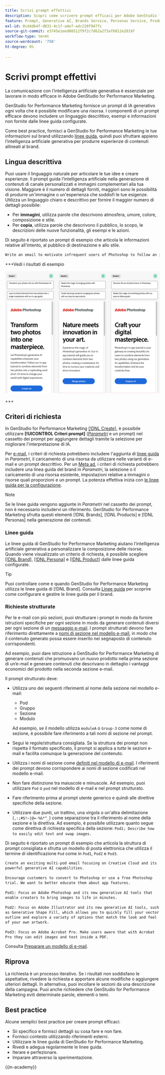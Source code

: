 ```yaml
---
title: Scrivi prompt effettivi
description: Scopri come scrivere prompt efficaci per Adobe GenStudio for Performance Marketing.
feature: Prompt, Generative AI, Brands Service, Personas Service, Products Service, Guidelines
exl-id: 0cd4db4f-d031-4c1f-a4e7-adc220f947fc
source-git-commit: e3745e1eed08512f9f2c7d62a2f3af6812e2019f
workflow-type: tm+mt
source-wordcount: '758'
ht-degree: 0%

---
```


# Scrivi prompt effettivi

La comunicazione con l’intelligenza artificiale generativa è essenziale per lavorare in modo efficace in Adobe GenStudio for Performance Marketing.

GenStudio for Performance Marketing fornisce un prompt di IA generativo ogni volta che è possibile modificare una risorsa. I componenti di un prompt efficace devono includere un linguaggio descrittivo, esempi e informazioni non fornite dalle linee guida configurate.

Come best practice, fornisci a GenStudio for Performance Marketing le tue informazioni sul brand utilizzando [linee guida](/help/user-guide/guidelines/overview.md), quindi puoi sfruttare appieno l’intelligenza artificiale generativa per produrre esperienze di contenuti allineati al brand.

## Lingua descrittiva

Puoi usare il linguaggio naturale per articolare le tue idee e creare esperienze. Il prompt guida l’intelligenza artificiale nella generazione di contenuti di canale personalizzati e immagini complementari alla tua visione. Maggiore è il numero di dettagli forniti, maggiori sono le possibilità di produrre un&#39;immagine o un&#39;esperienza che soddisfi le tue esigenze. Utilizza un linguaggio chiaro e descrittivo per fornire il maggior numero di dettagli possibile:

- Per **immagini**, utilizza parole che descrivono atmosfera, umore, colore, composizione e stile.
- Per **copia**, utilizza parole che descrivono il pubblico, lo scopo, le descrizioni delle nuove funzionalità, gli esempi e le azioni.

Di seguito è riportato un prompt di esempio che articola le informazioni relative all’intento, al pubblico di destinazione e allo stile.

```bash
Write an email to motivate infrequent users of Photoshop to follow an in-app tutorial that teaches them to combine elements of two photos into a beautiful work of art. Highlight the generative AI capabilities of Photoshop and use references to natural imagery.
```

+++Vedi i risultati di esempio

![tre e-mail generate](/help/assets/sample-email.png)

+++

## Criteri di richiesta

In GenStudio for Performance Marketing [[!DNL Create]](/help/user-guide/create/overview.md), è possibile utilizzare **[!UICONTROL Criteri prompt]** ([_Parametri_](/help/user-guide/create/overview.md#parameters) e un prompt) nel cassetto dei prompt per aggiungere dettagli tramite la selezione per migliorare l&#39;interpretazione di IA.

Per [e-mail](/help/user-guide/create/email-experiences.md), i criteri di richiesta potrebbero includere l&#39;aggiunta di [linee guida](/help/user-guide/guidelines/overview.md) in _Parametri_, il caricamento di una risorsa da utilizzare nelle varianti di e-mail e un prompt descrittivo. Per un [Meta ad](/help/user-guide/create/create-meta-ad.md), i criteri di richiesta potrebbero includere una linea guida del brand in _Parametri_, la selezione o il caricamento di una risorsa esistente, impostazioni relative a immagini o risorse quali proporzioni e un prompt. La potenza effettiva inizia con [le linee guida per la configurazione](/help/user-guide/guidelines/add-guidelines.md).

>[!NOTE]
>
>Se le linee guida vengono aggiunte in _Parametri_ nel cassetto dei prompt, non è necessario includervi un riferimento. GenStudio for Performance Marketing sfrutta questi elementi [!DNL Brands], [!DNL Products] e [!DNL Personas] nella generazione dei contenuti.

### Linee guida

Le linee guida di GenStudio for Performance Marketing aiutano l’intelligenza artificiale generativa a personalizzare la composizione delle risorse. Quando viene visualizzato un criterio di richiesta, è possibile scegliere [[!DNL Brand]](/help/user-guide/guidelines/brands.md), [[!DNL Persona]](/help/user-guide/guidelines/personas.md) e [[!DNL Product]](/help/user-guide/guidelines/products.md) dalle linee guida configurate.

>[!TIP]
>
>Puoi controllare come e quando GenStudio for Performance Marketing utilizza le linee guida di [!DNL Brand]. Consulta [Linee guida](/help/user-guide/guidelines/overview.md) per scoprire come configurare e gestire le linee guida per il brand.

### Richieste strutturate

Per le e-mail con più sezioni, puoi strutturare i prompt in modo da fornire istruzioni specifiche per ogni sezione in modo da generare contenuti diversi per ogni sezione di un [messaggio e-mail](/help/user-guide/create/email-experiences.md). I prompt strutturati devono fare riferimento direttamente a [nomi di sezione nel modello e-mail](/help/user-guide/content/email-template.md#multi-section-emails), in modo che il contenuto generato possa essere inserito nei segnaposto di contenuto corrispondenti.

Ad esempio, puoi dare istruzione a GenStudio for Performance Marketing di generare contenuti che promuovano un nuovo prodotto nella prima sezione di un’e-mail e generare contenuti che descrivano in dettaglio i vantaggi economici del prodotto nella seconda sezione e-mail.

Il prompt strutturato deve:

- Utilizza uno dei seguenti riferimenti al nome della sezione nel modello e-mail:
   - Pod
   - Gruppo
   - Sezione
   - Modulo

  Ad esempio, se il modello utilizza `moduleA` o `Group-3` come nome di sezione, è possibile fare riferimento a tali nomi di sezione nel prompt.

- Segui le regole/struttura consigliata. Se la struttura dei prompt non rispetta il formato specificato, il prompt si applica a *tutte* le sezioni e-mail e facilita comunque la generazione del contenuto.
- Utilizza i nomi di sezione come [definiti nel modello di e-mail](/help/user-guide/content/email-template.md#code-an-email-template). I riferimenti dei prompt devono corrispondere ai nomi di sezione codificati nel modello e-mail.
- Non fare distinzione tra maiuscole e minuscole. Ad esempio, puoi utilizzare `Pod` o `pod` nel modello di e-mail e nel prompt strutturato.
- Fare riferimento prima al prompt utente generico e quindi alle direttive specifiche della sezione.
- Utilizzare due punti, un trattino, una virgola o un&#39;altra delimitazione (`,:;#$!~|@=-%&*^_`) come separazione tra il riferimento al nome della sezione e la direttiva. Ad esempio, è possibile utilizzare quanto segue come direttiva di richiesta specifica della sezione: `Pod1; Describe how to easily edit text and swap images.`

Di seguito è riportato un prompt di esempio che articola la struttura di prompt consigliata e sfrutta un modello di posta elettronica che utilizza il termine di identificazione `Pod` come in `Pod1`, `Pod2` e `Pod3`.

```properties
Create an exciting multi-pod email focusing on Creative Cloud and its powerful generative AI capabilities.

Encourage customers to convert to Photoshop or use a free Photoshop trial. We want to better educate them about app features.

Pod1: Focus on Adobe Photoshop and its new generative AI tools that enable creators to bring images to life in minutes.

Pod2: Focus on Adobe Illustrator and its new generative AI tools, such as Generative Shape Fill, which allows you to quickly fill your vector outline and explore a variety of options that match the look and feel of your own artwork.

Pod3: Focus on Adobe Acrobat Pro. Make users aware that with Acrobat Pro they can edit images and text inside a PDF.
```

Consulta [Preparare un modello di e-mail](/help/user-guide/content/email-template.md#code-an-email-template).

## Riprova

La richiesta è un processo iterativo. Se i risultati non soddisfano le aspettative, rivedere la richiesta e apportare alcune modifiche o aggiungere ulteriori dettagli. In alternativa, puoi incollare le sezioni da una descrizione della campagna. Puoi anche richiedere che GenStudio for Performance Marketing eviti determinate parole, elementi o temi.

## Best practice

Alcune semplici best practice per creare prompt efficaci:

- Sii specifico e fornisci dettagli su cosa fare e non fare.
- Fornisci contesto utilizzando riferimenti esterni.
- Utilizzare le linee guida di GenStudio for Performance Marketing.
- Rivedi e adegua regolarmente le linee guida.
- Iterare e perfezionare.
- Imparare attraverso la sperimentazione.

{{in-academy}}
